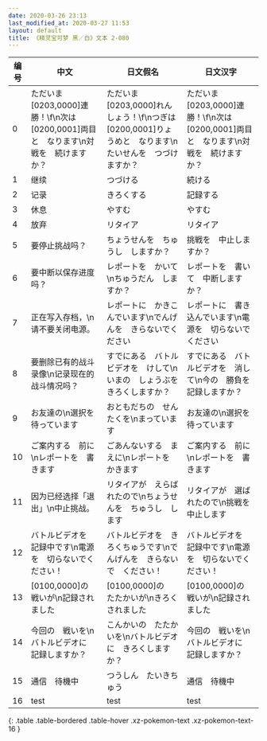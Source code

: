 ```yaml
---
date: 2020-03-26 23:13
last_modified_at: 2020-03-27 11:53
layout: default
title: 《精灵宝可梦 黑／白》文本 2-080
---
```

| 编号 | 中文 | 日文假名 | 日文汉字 |
| ---- | ---- | ---- | --- |
| 0 | ただいま　[0203,0000]連勝！\f\n次は　[0200,0001]両目と　なります\n対戦を　続けますか？ | ただいま　[0203,0000]れんしょう！\f\nつぎは　[0200,0001]りょうめと　なります\nたいせんを　つづけますか？ | ただいま　[0203,0000]連勝！\f\n次は　[0200,0001]両目と　なります\n対戦を　続けますか？ |
| 1 | 继续 | つづける | 続ける |
| 2 | 记录 | きろくする | 記録する |
| 3 | 休息 | やすむ | やすむ |
| 4 | 放弃 | リタイア | リタイア |
| 5 | 要停止挑战吗？ | ちょうせんを　ちゅうし　しますか？ | 挑戦を　中止しますか？ |
| 6 | 要中断以保存进度吗？ | レポートを　かいて\nちゅうだん　しますか？ | レポートを　書いて　中断しますか？ |
| 7 | 正在写入存档，\n请不要关闭电源。 | レポートに　かきこんでいます\nでんげんを　きらないでください | レポートに　書き込んでいます\n電源を　切らないでください |
| 8 | 要删除已有的战斗录像\n记录现在的战斗情况吗？ | すでにある　バトルビデオを　けして\nいまの　しょうぶを　きろくしますか？ | すでにある　バトルビデオを　消して\n今の　勝負を　記録しますか？ |
| 9 | お友達の\n選択を　待っています | おともだちの　せんたくを\nまっています | お友達の\n選択を　待っています |
| 10 | ご案内する　前に\nレポートを　書きます | ごあんないする　まえに\nレポートを　かきます | ご案内する　前に\nレポートを　書きます |
| 11 | 因为已经选择「退出」\n中止挑战。 | リタイアが　えらばれたので\nちょうせんを　ちゅうし　します | リタイアが　選ばれたので\n挑戦を　中止します |
| 12 | バトルビデオを　記録中です\n電源を　切らないでください！ | バトルビデオを　きろくちゅうです\nでんげんを　きらないで　ください！ | バトルビデオを　記録中です\n電源を　切らないでください！ |
| 13 | [0100,0000]の　戦いが\n記録されました | [0100,0000]の　たたかいが\nきろく　されました | [0100,0000]の　戦いが\n記録されました |
| 14 | 今回の　戦いを\nバトルビデオに　記録しますか？ | こんかいの　たたかいを\nバトルビデオに　きろくしますか？ | 今回の　戦いを\nバトルビデオに　記録しますか？ |
| 15 | 通信　待機中 | つうしん　たいきちゅう | 通信　待機中 |
| 16 | test | test | test |
{: .table .table-bordered .table-hover .xz-pokemon-text .xz-pokemon-text-16 }